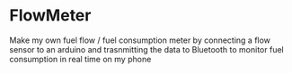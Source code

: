 # FlowMeter
Make my own fuel flow / fuel consumption meter by connecting a flow sensor to an arduino and trasnmitting the data to Bluetooth to monitor fuel consumption in real time on my phone
